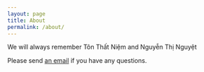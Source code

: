 ```yaml
---
layout: page
title: About
permalink: /about/
---
```


We will always remember Tôn Thất Niệm and Nguyễn Thị Nguyệt

Please send [an email](mailto:vkaryn@gmail.com) if you have any questions.